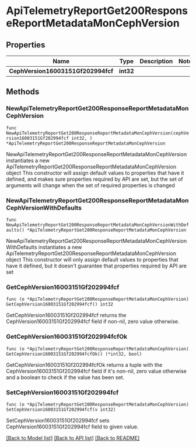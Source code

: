 # ApiTelemetryReportGet200ResponseReportMetadataMonCephVersion

## Properties

Name | Type | Description | Notes
------------ | ------------- | ------------- | -------------
**CephVersion16003151Gf202994fcf** | **int32** |  | 

## Methods

### NewApiTelemetryReportGet200ResponseReportMetadataMonCephVersion

`func NewApiTelemetryReportGet200ResponseReportMetadataMonCephVersion(cephVersion16003151Gf202994fcf int32, ) *ApiTelemetryReportGet200ResponseReportMetadataMonCephVersion`

NewApiTelemetryReportGet200ResponseReportMetadataMonCephVersion instantiates a new ApiTelemetryReportGet200ResponseReportMetadataMonCephVersion object
This constructor will assign default values to properties that have it defined,
and makes sure properties required by API are set, but the set of arguments
will change when the set of required properties is changed

### NewApiTelemetryReportGet200ResponseReportMetadataMonCephVersionWithDefaults

`func NewApiTelemetryReportGet200ResponseReportMetadataMonCephVersionWithDefaults() *ApiTelemetryReportGet200ResponseReportMetadataMonCephVersion`

NewApiTelemetryReportGet200ResponseReportMetadataMonCephVersionWithDefaults instantiates a new ApiTelemetryReportGet200ResponseReportMetadataMonCephVersion object
This constructor will only assign default values to properties that have it defined,
but it doesn't guarantee that properties required by API are set

### GetCephVersion16003151Gf202994fcf

`func (o *ApiTelemetryReportGet200ResponseReportMetadataMonCephVersion) GetCephVersion16003151Gf202994fcf() int32`

GetCephVersion16003151Gf202994fcf returns the CephVersion16003151Gf202994fcf field if non-nil, zero value otherwise.

### GetCephVersion16003151Gf202994fcfOk

`func (o *ApiTelemetryReportGet200ResponseReportMetadataMonCephVersion) GetCephVersion16003151Gf202994fcfOk() (*int32, bool)`

GetCephVersion16003151Gf202994fcfOk returns a tuple with the CephVersion16003151Gf202994fcf field if it's non-nil, zero value otherwise
and a boolean to check if the value has been set.

### SetCephVersion16003151Gf202994fcf

`func (o *ApiTelemetryReportGet200ResponseReportMetadataMonCephVersion) SetCephVersion16003151Gf202994fcf(v int32)`

SetCephVersion16003151Gf202994fcf sets CephVersion16003151Gf202994fcf field to given value.



[[Back to Model list]](../README.md#documentation-for-models) [[Back to API list]](../README.md#documentation-for-api-endpoints) [[Back to README]](../README.md)


